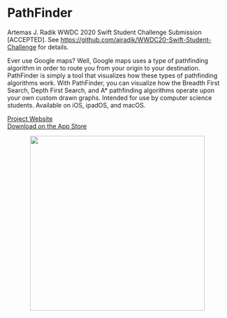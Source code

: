 # PathFinder
Artemas J. Radik WWDC 2020 Swift Student Challenge Submission [ACCEPTED]. See https://github.com/ajradik/WWDC20-Swift-Student-Challenge for details.

Ever use Google maps? Well, Google maps uses a type of pathfinding algorithm in order to route you from your origin to your destination. PathFinder is simply a tool that visualizes how these types of pathfinding algorithms work. With PathFinder, you can visualize how the Breadth First Search, Depth First Search, and A* pathfinding algorithms operate upon your own custom drawn graphs. Intended for use by computer science students. Available on iOS, ipadOS, and macOS. 

[Project Website](https://pathfinder.ajradik.io)
<br>
[Download on the App Store](https://apps.apple.com/us/app/pathfinder-visualizer/id1507723797?mt=8)

<p align="center">
    <img src="https://github.com/ajradik/PathFinder/blob/master/screenshots/PathFinder-screenshot-edited.png" width="400">
</p>
